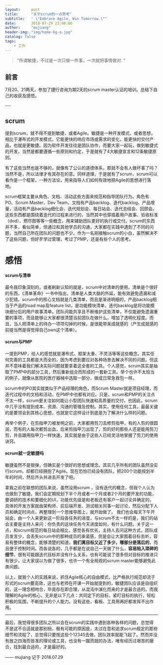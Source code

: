 ```yaml
---
layout:     post
title:      "关于scrum的一点思考"
subtitle:   " \"Embrace Agile, Win Tomorrow.\""
date:       2018-07-29 23:00:00
author:     "mujiang"
header-img: "img/home-bg-o.jpg"
catalog: false
tags:
    - 工作
---
```


> "所谓敏捷，不过是一次只做一件事，一次就把事情做对. "


## 前言

7月20、21两天，参加了捷行咨询为期2天的scrum master认证的培训。总结下自己的收获及感悟。

<p id = "build"></p>
---

## scrum
提到scrum，就不得不提到敏捷，或者Agile。敏捷是一种开发模式，或者思想，相比于瀑布式的开发模式，它能更快的响应市场或需求的变化，能更快的交付产品，也就是更敏捷。因为软件开发往往是团队协作，而要大家一起玩，做到敏捷式的开发，当然是都要遵循一些原则和约定，于是就有了4大敏捷宣言和12条敏捷原则。

有了这些当然也是不够的，就像有了公认的道德体系，那就不会有人做坏事了吗？当然不是，所以法律才有其存在的意。同样道理，于是就有了scrum，scrum可以看作是一个框架，一种方法论，用来指导人们如何有效地把Agile的思想进行落地。

scrum框架主要从角色、文档、活动这些方面来规范和指导团队行为。角色有PO、Scrum Master、Dev Team，文档有产品backlog、迭代backlog、产品增量，活动有产品backlog细化会、迭代规划会、每日站会、迭代总结会、回顾会。这些东西都是围绕着迭代的过程来进行的，当然其中也穿插着用户故事、验收标准（dod）、燃尽图等等一些概念，用来辅助团队更好的执行或交付。scrum的东西并不多，看似简单，但通过和其他学员的沟通，大家都在实践中遇到了不同的问题，当然自己所在团队的问题也不少。作为一名刚接触scrum的小白，虽然解决不了这些问题，但好歹学过管理，考过了PMP，还是有些个人的思考。
# 感悟
#### scrum与清单
最令我印象深刻的，或者刷新认知的就是，scrum中对清单的使用。清单是个很好的东西，《清单革命》一书中指出，清单是人类大脑的外延，能有效避免遗漏和减少犯错。scrum中的核心文档就是几类清单，而且是渐进明细的，产品backlog相当于产品的road map及feature list，是功能模块清单，迭代backlog是将功能模块细分后的用户故事清单。团队间能共享且不断维护这些清单，不仅能避免遗漏重要的事项，而且能够让大家都很清楚当前团队在做什么，增加了透明化程度。而且，当人把清单上的待办一项项勾掉的时候，是很能带来成就感的（产生成就感的前提当然是得觉得自己own这个清单）。
#### scrum与PMP
一提到PMP，给人的感觉就是瀑布式、框架太重、不灵活等等这些概念。其实任何完善的工具都是大而全的，因为考虑到要应对各种场景去解决不同的问题。但这并不意味着我们解决实际问题就要拿着这全套的工具。个人感觉，scrum其实是抽取了PMP中的部分工具，然后重新组合而形成的一套新工具。举个也许不太恰当的例子，就像从医院的医疗器械中选取一部分，做成日常急救包一样。

scrum中的PO其实就类似于产品经理的角色，而Scrum Master就是项目经理，而迭代过程中的文档和活动，在PMP中也都有对应。只是，scrum和PMP的关注点不太一样，scrum更关注如何能让小型团队快速和高质量的交付，也因此，scrum中几乎没有提到成本、资源、沟通的管理及控制。其实，使用任何工具，最最关键的是要领会到其核心思想，也就是它这样设计到底是为了解决什么样的问题。

再举个例子，在剪指甲刀被发明之前，大家都用剪刀去修剪指甲，有的人剪的很圆润，而有的人每次都剪出血，后来剪指甲刀出现了，剪的好的那些人还是能用剪刀剪，并且跟用指甲刀一样快速，其实就是由于这些人已经灵活地掌握了剪刀的使用诀窍。
#### scrum就一定敏捷吗
敏捷虽然不是银弹，但确实是个很好的思想或理念。其实几乎所有的团队虽然没实行scrum，却都已经拥抱了Agile。现在恐怕已经没有团队，把200个功能规划半年的时间，然后齐头并进去开发了吧。

拿我之前在联想的团队来说，虽然没用scrum ，没有迭代的概念，但我个人认为也做到了敏捷。我们会定期规划下半个月或者一个月或者2个月的要开发的功能，要调研的技术和要细化的UI，功能优先级是和老板还有客户一起讨论并确定的，具体的开发方案就由架构师、前后端开发、测试相关同事一起讨论，然后分配下人员和确定时间点，再整理到一个思维导图上，就开始做了。
我们也会每天下午开站会，由一个人来更新这一阶段各任务的进度，与scrum不太一样的是，我们的站会主要是主持人来问：你负责的这块任务今天进度如何，有什么问题。关于这一点，和scrum规范的每日站会相比，感觉各有优劣，主持人去问这种方式，团队成员发言少，会丢失scrum中的那种成员的承诺感，但是会让大家围着目标去听，容易有整体的概念，能够清楚的知道，**我们离目标又近了多少，哪部分是落后的**，而且便于控制时间。而各说各的，几乎都是在说自己一天做了什么，**容易陷入琐碎的细节**，很有可能跟迭代目标并没有什么关系，也有可能说了很多但对目标的推进只有很少，让大家误以为做了很多，也许一个有全局观的scrum master能够避免此类问题。

以上，就我个人的实践来说，抓住Agile核心的自由模式，比严格执行规范却流于形式的scrum要高效，这也与老师在开课一开始就提到的，敏捷团队应该是自组织的，这一理念相吻合，毕竟存在即合理，从混沌中演化而来的才是最合适的。而我理解的Agile的核心，无非是以下几点：共同定下的目标，紧盯目标的执行，轻松积极的氛围，不断提升的个人能力。没有这些，看板、工具用再好都发挥不出作用。

-------

最后，我觉得很多团队之所以会在scrum的实践中遇到各种各样的问题，总觉得 不是这不合适就是那别扭，极有可能的原因是，太过在意和追求scrum规定的那些细节和流程了，总觉得只要按这些个12345去做，团队效率就能飞起了。然而并没有放之四海而皆准的理论或工具，也没有一蹴而就的办法，唯有经历过艰苦的磨合，找到最合适的，才是最好的。


—— mujiang 记于 2018.07.29
